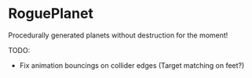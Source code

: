# RoguePlanet
Procedurally generated planets without destruction for the moment!

TODO:
- Fix animation bouncings on collider edges (Target matching on feet?)
